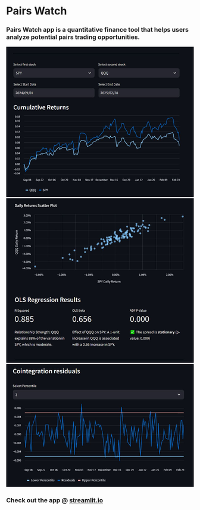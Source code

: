 # Pairs Watch

### Pairs Watch app is a quantitative finance tool that helps users analyze potential pairs trading opportunities.

<img src="sc/coint_init.JPG" alt="Description" width="800">
<img src="sc/coint_check.JPG" alt="Description" width="800">
<img src="sc/coint_resid.JPG" alt="Description" width="800">

### Check out the app @ [streamlit.io](https://pairs-watch-hybjopukh8vzgsdgjb5nsw.streamlit.app/)
